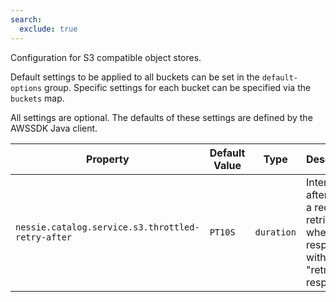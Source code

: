 ```yaml
---
search:
  exclude: true
---
```

<!--start-->

Configuration for S3 compatible object stores. 

Default settings to be applied to all buckets can be set in the `default-options` group.  Specific settings for each bucket can be specified via the `buckets` map.   

All settings are optional. The defaults of these settings are defined by the AWSSDK Java  client.

| Property | Default Value | Type | Description |
|----------|---------------|------|-------------|
| `nessie.catalog.service.s3.throttled-retry-after` | `PT10S` | `duration` | Interval after which a request is retried when S3 response with some "retry later" response.  |
